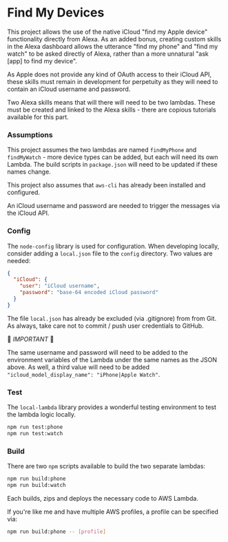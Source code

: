 # Find My Devices
This project allows the use of the native iCloud "find my Apple device" functionality directly from Alexa. As an added bonus, creating custom skills in the Alexa dashboard allows the utterance "find my phone" and "find my watch" to be asked directly of Alexa, rather than a more unnatural "ask [app] to find my device".  

As Apple does not provide any kind of OAuth access to their iCloud API, these skills must remain in development for perpetuity as they will need to contain an iCloud username and password.  

Two Alexa skills means that will there will need to be two lambdas. These must be created and linked to the Alexa skills - there are copious tutorials available for this part. 

### Assumptions

This project assumes the two lambdas are named `findMyPhone` and `findMyWatch` - more device types can be added, but each will need its own Lambda. The build scripts in `package.json` will need to be updated if these names change. 

This project also assumes that `aws-cli` has already been installed and configured.

An iCloud username and password are needed to trigger the messages via the iCloud API. 

### Config

The `node-config` library is used for configuration. When developing locally, consider adding a `local.json` file to the `config` directory. Two values are needed:
```json
{
  "iCloud": {
    "user": "iCloud username",
    "password": "base-64 encoded iCloud password"
  }
}
```
The file `local.json` has already be excluded (via .gitignore) from from Git. As always, take care not to commit / push user credentials to GitHub.

&#x1F534; *IMPORTANT* &#x1F534;

The same username and password will need to be added to the environment variables of the Lambda under the same names as the JSON above. As well, a third value will need to be added `"icloud_model_display_name": "iPhone|Apple Watch"`. 
### Test

The `local-lambda` library provides a wonderful testing environment to test the lambda logic locally.

```bash
npm run test:phone
npm run test:watch
```

### Build

There are two `npm` scripts available to build the two separate lambdas:
```bash
npm run build:phone
npm run build:watch
```
Each builds, zips and deploys the necessary code to AWS Lambda.

If you're like me and have multiple AWS profiles, a profile can be specified via:
```bash
npm run build:phone -- [profile]
``` 

